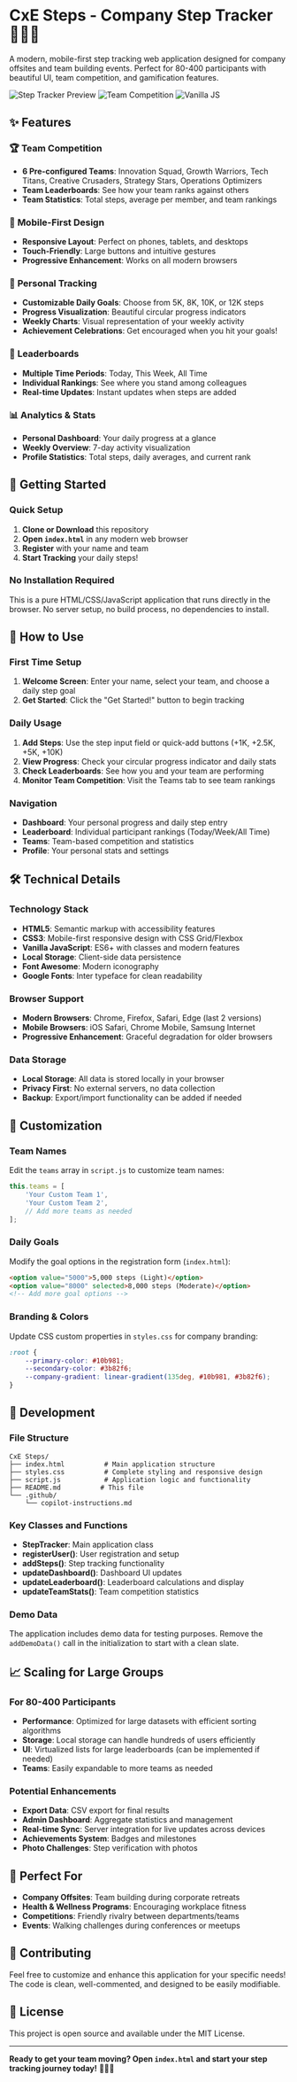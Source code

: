 # CxE Steps - Company Step Tracker 🚶‍♀️👟

A modern, mobile-first step tracking web application designed for company offsites and team building events. Perfect for 80-400 participants with beautiful UI, team competition, and gamification features.

![Step Tracker Preview](https://img.shields.io/badge/Mobile%20First-Responsive-blue) ![Team Competition](https://img.shields.io/badge/Team-Competition-green) ![Vanilla JS](https://img.shields.io/badge/Vanilla-JavaScript-yellow)

## ✨ Features

### 🏆 **Team Competition**
- **6 Pre-configured Teams**: Innovation Squad, Growth Warriors, Tech Titans, Creative Crusaders, Strategy Stars, Operations Optimizers
- **Team Leaderboards**: See how your team ranks against others
- **Team Statistics**: Total steps, average per member, and team rankings

### 📱 **Mobile-First Design**
- **Responsive Layout**: Perfect on phones, tablets, and desktops
- **Touch-Friendly**: Large buttons and intuitive gestures
- **Progressive Enhancement**: Works on all modern browsers

### 🎯 **Personal Tracking**
- **Customizable Daily Goals**: Choose from 5K, 8K, 10K, or 12K steps
- **Progress Visualization**: Beautiful circular progress indicators
- **Weekly Charts**: Visual representation of your weekly activity
- **Achievement Celebrations**: Get encouraged when you hit your goals!

### 🏅 **Leaderboards**
- **Multiple Time Periods**: Today, This Week, All Time
- **Individual Rankings**: See where you stand among colleagues
- **Real-time Updates**: Instant updates when steps are added

### 📊 **Analytics & Stats**
- **Personal Dashboard**: Your daily progress at a glance
- **Weekly Overview**: 7-day activity visualization
- **Profile Statistics**: Total steps, daily averages, and current rank

## 🚀 Getting Started

### Quick Setup
1. **Clone or Download** this repository
2. **Open `index.html`** in any modern web browser
3. **Register** with your name and team
4. **Start Tracking** your daily steps!

### No Installation Required
This is a pure HTML/CSS/JavaScript application that runs directly in the browser. No server setup, no build process, no dependencies to install.

## 📱 How to Use

### First Time Setup
1. **Welcome Screen**: Enter your name, select your team, and choose a daily step goal
2. **Get Started**: Click the "Get Started!" button to begin tracking

### Daily Usage
1. **Add Steps**: Use the step input field or quick-add buttons (+1K, +2.5K, +5K, +10K)
2. **View Progress**: Check your circular progress indicator and daily stats
3. **Check Leaderboards**: See how you and your team are performing
4. **Monitor Team Competition**: Visit the Teams tab to see team rankings

### Navigation
- **Dashboard**: Your personal progress and daily step entry
- **Leaderboard**: Individual participant rankings (Today/Week/All Time)
- **Teams**: Team-based competition and statistics
- **Profile**: Your personal stats and settings

## 🛠 Technical Details

### Technology Stack
- **HTML5**: Semantic markup with accessibility features
- **CSS3**: Mobile-first responsive design with CSS Grid/Flexbox
- **Vanilla JavaScript**: ES6+ with classes and modern features
- **Local Storage**: Client-side data persistence
- **Font Awesome**: Modern iconography
- **Google Fonts**: Inter typeface for clean readability

### Browser Support
- **Modern Browsers**: Chrome, Firefox, Safari, Edge (last 2 versions)
- **Mobile Browsers**: iOS Safari, Chrome Mobile, Samsung Internet
- **Progressive Enhancement**: Graceful degradation for older browsers

### Data Storage
- **Local Storage**: All data is stored locally in your browser
- **Privacy First**: No external servers, no data collection
- **Backup**: Export/import functionality can be added if needed

## 🎨 Customization

### Team Names
Edit the `teams` array in `script.js` to customize team names:
```javascript
this.teams = [
    'Your Custom Team 1',
    'Your Custom Team 2',
    // Add more teams as needed
];
```

### Daily Goals
Modify the goal options in the registration form (`index.html`):
```html
<option value="5000">5,000 steps (Light)</option>
<option value="8000" selected>8,000 steps (Moderate)</option>
<!-- Add more goal options -->
```

### Branding & Colors
Update CSS custom properties in `styles.css` for company branding:
```css
:root {
    --primary-color: #10b981;
    --secondary-color: #3b82f6;
    --company-gradient: linear-gradient(135deg, #10b981, #3b82f6);
}
```

## 🔧 Development

### File Structure
```
CxE Steps/
├── index.html          # Main application structure
├── styles.css          # Complete styling and responsive design
├── script.js           # Application logic and functionality
├── README.md          # This file
└── .github/
    └── copilot-instructions.md
```

### Key Classes and Functions
- **StepTracker**: Main application class
- **registerUser()**: User registration and setup
- **addSteps()**: Step tracking functionality
- **updateDashboard()**: Dashboard UI updates
- **updateLeaderboard()**: Leaderboard calculations and display
- **updateTeamStats()**: Team competition statistics

### Demo Data
The application includes demo data for testing purposes. Remove the `addDemoData()` call in the initialization to start with a clean slate.

## 📈 Scaling for Large Groups

### For 80-400 Participants
- **Performance**: Optimized for large datasets with efficient sorting algorithms
- **Storage**: Local storage can handle hundreds of users efficiently
- **UI**: Virtualized lists for large leaderboards (can be implemented if needed)
- **Teams**: Easily expandable to more teams as needed

### Potential Enhancements
- **Export Data**: CSV export for final results
- **Admin Dashboard**: Aggregate statistics and management
- **Real-time Sync**: Server integration for live updates across devices
- **Achievements System**: Badges and milestones
- **Photo Challenges**: Step verification with photos

## 🎯 Perfect For

- **Company Offsites**: Team building during corporate retreats
- **Health & Wellness Programs**: Encouraging workplace fitness
- **Competitions**: Friendly rivalry between departments/teams
- **Events**: Walking challenges during conferences or meetups

## 🤝 Contributing

Feel free to customize and enhance this application for your specific needs! The code is clean, well-commented, and designed to be easily modifiable.

## 📄 License

This project is open source and available under the MIT License.

---

**Ready to get your team moving? Open `index.html` and start your step tracking journey today!** 🏃‍♂️💨
